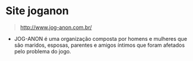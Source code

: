 # Site joganon

> http://www.jog-anon.com.br/

* JOG-ANON é uma organização composta por homens e mulheres que são maridos, esposas, parentes e amigos íntimos que foram afetados pelo problema do jogo.